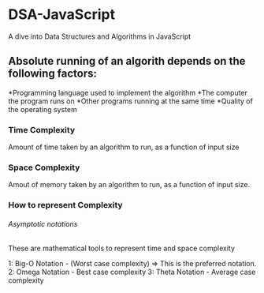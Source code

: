 # DSA-JavaScript
A dive into Data Structures and Algorithms in JavaScript

## Absolute running of an algorith depends on the following factors:
*Programming language used to implement the algorithm
*The computer the program runs on
*Other programs running at the same time
*Quality of the operating system

### Time Complexity
Amount of time taken by an algorithm to run, as a function of input size

### Space Complexity
Amout of memory taken by an algorithm to run, as a function of input size.

### How to represent Complexity
###### Asymptotic notations
These are mathematical tools to represent time and space complexity

1: Big-O Notation   - (Worst case complexity)  => This is the preferred notation.
2: Omega Notation  - Best case complexity
3: Theta Notation  - Average case complexity
